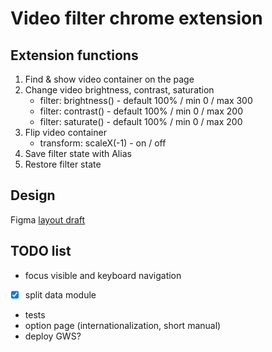 # Video filter chrome extension

## Extension functions

1. Find & show video container on the page
2. Change video brightness, contrast, saturation
   - filter: brightness() - default 100% / min 0 / max 300
   - filter: contrast() - default 100% / min 0 / max 200
   - filter: saturate() - default 100% / min 0 / max 200
3. Flip video container
   - transform: scaleX(-1) - on / off
4. Save filter state with Alias
5. Restore filter state

## Design

Figma [layout draft](https://www.figma.com/file/hmcOOhND0LHUrJdOEFo8cz/Twitch-video-filter?t=FC0zW5v5bj7pRjJ2-6)

## TODO list

- focus visible and keyboard navigation
- [x] split data module
- tests
- option page (internationalization, short manual)
- deploy GWS?
